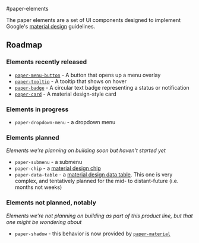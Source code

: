 #paper-elements

The paper elements are a set of UI components designed to implement Google's [material design](http://www.google.com/design/spec/material-design/introduction.html) guidelines.

## Roadmap

### Elements recently released

* [`paper-menu-button`](https://github.com/polymerelements/paper-menu-button) - A button that opens up a menu overlay
* [`paper-tooltip`](https://github.com/polymerelements/paper-tooltip) - A tooltip that shows on hover
* [`paper-badge`](https://github.com/polymerelements/paper-badge) - A circular text badge representing a status or notification
* [`paper-card`](https://github.com/polymerelements/paper-card) - A material design-style card

### Elements in progress

* `paper-dropdown-menu` - a dropdown menu

### Elements planned
_Elements we're planning on building soon but haven't started yet_

* `paper-submenu` - a submenu
* `paper-chip` - a [material design chip](http://www.google.com/design/spec/components/chips.html)
* `paper-data-table` - a [material design data table](http://www.google.com/design/spec/components/data-tables.html). This one is very complex, and tentatively planned for the mid- to distant-future (i.e. months not weeks)

### Elements not planned, notably
_Elements we're not planning on building as part of this product line, but that one might be wondering about_

* `paper-shadow` - this behavior is now provided by [`paper-material`](https://github.com/polymerelements/paper-material)
